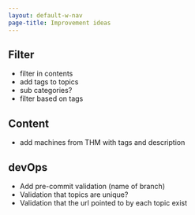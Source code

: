 ```yaml
---
layout: default-w-nav
page-title: Improvement ideas
---
```


## Filter
* filter in contents
* add tags to topics
* sub categories?
* filter based on tags

## Content
* add machines from THM with tags and description

## devOps
* Add pre-commit validation (name of branch)
* Validation that topics are unique?
* Validation that the url pointed to by each topic exist
